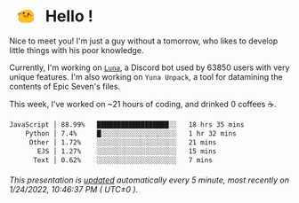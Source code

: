 <h1>   <img src="./spoink.gif" style="vertical-align:middle;" width="30px">   Hello ! </h1>

Nice to meet you! I'm just a guy without a tomorrow, who likes to develop little things with his poor knowledge.

Currently, I'm working on <a href='https://github.com/Asgarrrr/Luna'>`Luna`</a>, a Discord bot used by 63850 users with very unique features. I'm also working on `Yuna Unpack`, a tool for datamining the contents of Epic Seven's files.

This week, I've worked on ~21 hours of coding, and drinked 0 coffees ☕.

```
JavaScript │ 88.99%   ██████████████████░░   18 hrs 35 mins
    Python │ 7.4%     █░░░░░░░░░░░░░░░░░░░   1 hr 32 mins
     Other │ 1.72%    ░░░░░░░░░░░░░░░░░░░░   21 mins
       EJS │ 1.27%    ░░░░░░░░░░░░░░░░░░░░   15 mins
      Text │ 0.62%    ░░░░░░░░░░░░░░░░░░░░   7 mins
```

###### This presentation is [updated](https://github.com/Asgarrrr) automatically every 5 minute, most recently on 1/24/2022, 10:46:37 PM ( UTC±0 ).